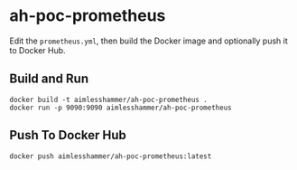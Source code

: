 # ah-poc-prometheus

Edit the `prometheus.yml`, then build the Docker image and optionally push it to Docker Hub.

## Build and Run
```
docker build -t aimlesshammer/ah-poc-prometheus .
docker run -p 9090:9090 aimlesshammer/ah-poc-prometheus
```


## Push To Docker Hub
```
docker push aimlesshammer/ah-poc-prometheus:latest
```